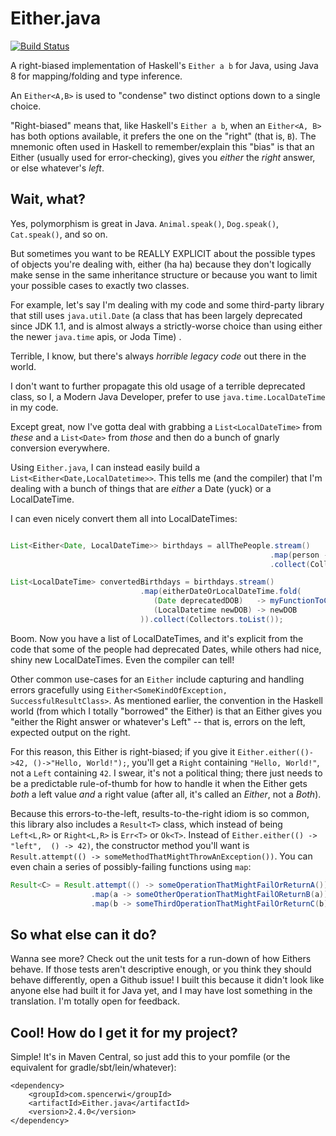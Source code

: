 Either.java
===========

[![Build Status](https://travis-ci.org/spencerwi/Either.java.svg?branch=master)](https://travis-ci.org/spencerwi/Either.java)

A right-biased implementation of Haskell's `Either a b` for Java, using Java 8 for mapping/folding and type inference. 

An `Either<A,B>` is used to "condense" two distinct options down to a single choice.

"Right-biased" means that, like Haskell's `Either a b`, when an `Either<A, B>` has both options available, it prefers
the one on the "right" (that is, `B`). The mnemonic often used in Haskell to remember/explain this "bias" is that an 
Either (usually used for error-checking), gives you *either* the *right* answer, or else whatever's *left*.

Wait, what?
------------

Yes, polymorphism is great in Java. `Animal.speak()`, `Dog.speak()`, `Cat.speak()`, and so on.

But sometimes you want to be REALLY EXPLICIT about the possible types of objects you're dealing with, either (ha ha)
 because they don't logically make sense in the same inheritance structure or because you want to limit your
 possible cases to exactly two classes.

For example, let's say I'm dealing with my code and some third-party library that still uses `java.util.Date` (a class 
that has been largely deprecated since JDK 1.1, and is almost always a strictly-worse choice than using either the newer
`java.time` apis, or Joda Time) . 

Terrible, I know, but there's always *horrible legacy code* out there in the world. 

I don't want to further propagate this old usage of a terrible deprecated class, so I, a Modern Java Developer, prefer 
to use `java.time.LocalDateTime` in my code.


Except great, now I've gotta deal with grabbing a `List<LocalDateTime>` from *these* and a `List<Date>` from *those* and
then do a bunch of gnarly conversion everywhere.

Using `Either.java`, I can instead easily build a `List<Either<Date,LocalDatetime>>`. This tells me (and the compiler) 
that I'm dealing with a bunch of things that are *either* a Date (yuck) or a LocalDateTime.

I can even nicely convert them all into LocalDateTimes:

```java

List<Either<Date, LocalDateTime>> birthdays = allThePeople.stream()
                                                          .map(person -> Either.<Date,LocalDateTime>either(this::getDeprecatedDOBFromPerson, this::getNiceNewDOBFromPersonIfAvailable)
                                                          .collect(Collectors.toList());

List<LocalDateTime> convertedBirthdays = birthdays.stream()
                             .map(eitherDateOrLocalDateTime.fold(
                                (Date deprecatedDOB)   -> myFunctionToConvertDateToLocalDateTime(deprecatedDOB),
                                (LocalDatetime newDOB) -> newDOB
                             )).collect(Collectors.toList());
```

Boom. Now you have a list of LocalDateTimes, and it's explicit from the code that some of the people had deprecated
 Dates, while others had nice, shiny new LocalDateTimes. Even the compiler can tell!


Other common use-cases for an `Either` include capturing and handling errors gracefully using 
`Either<SomeKindOfException, SuccessfulResultClass>`. As mentioned earlier, the convention in the Haskell world (from 
which I totally "borrowed" the Either) is that an Either gives you "either the Right answer or whatever's Left" -- that 
is, errors on the left, expected output on the right.

For this reason, this Either is right-biased; if you give it `Either.either(()->42, ()->"Hello, World!");`, you'll get a
`Right` containing `"Hello, World!"`, not a `Left` containing `42`. I swear, it's not a political thing; there just 
needs to be a predictable rule-of-thumb for how to handle it when the Either gets *both* a left value *and* a right 
value (after all, it's called an *Either*, not a *Both*).

Because this errors-to-the-left, results-to-the-right idiom is so common, this library also includes a `Result<T>` class, 
which instead of being `Left<L,R>` or `Right<L,R>` is `Err<T>` or `Ok<T>`. Instead of `Either.either(() -> "left",  () -> 42)`,
the constructor method you'll want is `Result.attempt(() -> someMethodThatMightThrowAnException())`. You can even chain
a series of possibly-failing functions using `map`:

```java
Result<C> = Result.attempt(() -> someOperationThatMightFailOrReturnA())
                  .map(a -> someOtherOperationThatMightFailOReturnB(a))
                  .map(b -> someThirdOperationThatMightFailOrReturnC(b));
```

So what else can it do?
-----------------------

Wanna see more? Check out the unit tests for a run-down of how Eithers behave. If those tests aren't descriptive enough,
 or you think they should behave differently, open a Github issue! I built this because it didn't look like anyone else
 had built it for Java yet, and I may have lost something in the translation. I'm totally open for feedback.


Cool! How do I get it for my project?
-------------------------------------

Simple! It's in Maven Central, so just add this to your pomfile (or the equivalent for gradle/sbt/lein/whatever):

```
<dependency>
    <groupId>com.spencerwi</groupId>
    <artifactId>Either.java</artifactId>
    <version>2.4.0</version>
</dependency>
```
